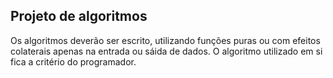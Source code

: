 ## Projeto de algoritmos

Os algoritmos deverão ser escrito, utilizando funções puras ou com efeitos colaterais apenas na entrada ou sáida de dados.  O algoritmo utilizado em si fica a critério do programador.
